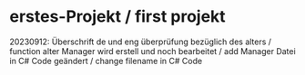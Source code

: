 # erstes-Projekt / first projekt

20230912:
  Überschrift de und eng
  überprüfung bezüglich des alters / function alter
  Manager wird erstell und noch bearbeitet / add Manager
  Datei in C# Code geändert / change filename in C# Code
  
